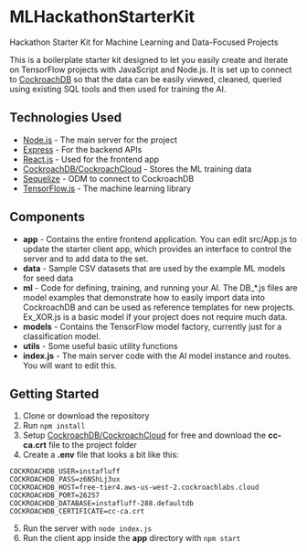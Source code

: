 # MLHackathonStarterKit
Hackathon Starter Kit for Machine Learning and Data-Focused Projects

This is a boilerplate starter kit designed to let you easily create and iterate on TensorFlow projects with JavaScript and Node.js. It is set up to connect to [CockroachDB](https://www.cockroachlabs.com/) so that the data can be easily viewed, cleaned, queried using existing SQL tools and then used for training the AI.

## Technologies Used
- [Node.js](http://nodejs.org/) - The main server for the project
- [Express](https://expressjs.com/) - For the backend APIs
- [React.js](https://reactjs.org/) - Used for the frontend app
- [CockroachDB/CockroachCloud](https://www.cockroachlabs.com/) - Stores the ML training data
- [Sequelize](https://sequelize.org/) - ODM to connect to CockroachDB
- [TensorFlow.js](https://www.tensorflow.org/js/) - The machine learning library

## Components
- **app** - Contains the entire frontend application. You can edit src/App.js to update the starter client app, which provides an interface to control the server and to add data to the set.
- **data** - Sample CSV datasets that are used by the example ML models for seed data
- **ml** - Code for defining, training, and running your AI. The DB_*.js files are model examples that demonstrate how to easily import data into CockroachDB and can be used as reference templates for new projects. Ex_XOR.js is a basic model if your project does not require much data.
- **models** - Contains the TensorFlow model factory, currently just for a classification model.
- **utils** - Some useful basic utility functions
- **index.js** - The main server code with the AI model instance and routes. You will want to edit this.

## Getting Started
1. Clone or download the repository
2. Run `npm install`
3. Setup [CockroachDB/CockroachCloud](https://www.cockroachlabs.com/get-started-cockroachdb/) for free and download the **cc-ca.crt** file to the project folder
4. Create a **.env** file that looks a bit like this:
```
COCKROACHDB_USER=instafluff
COCKROACHDB_PASS=z6NShLj3ux
COCKROACHDB_HOST=free-tier4.aws-us-west-2.cockroachlabs.cloud
COCKROACHDB_PORT=26257
COCKROACHDB_DATABASE=instafluff-288.defaultdb
COCKROACHDB_CERTIFICATE=cc-ca.crt
```
5. Run the server with `node index.js`
6. Run the client app inside the **app** directory with `npm start`
